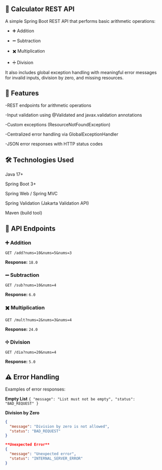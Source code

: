 ## 🧮 Calculator REST API
A simple Spring Boot REST API that performs basic arithmetic operations:

- ➕ Addition

- ➖ Subtraction

- ✖️ Multiplication

- ➗ Division

It also includes global exception handling with meaningful error messages for invalid inputs, division by zero, and missing resources.

## 🚀 Features

-REST endpoints for arithmetic operations

-Input validation using @Validated and javax.validation annotations

-Custom exceptions (ResourceNotFoundException)

-Centralized error handling via GlobalExceptionHandler

-JSON error responses with HTTP status codes

## 🛠️ Technologies Used

Java 17+

Spring Boot 3+

Spring Web / Spring MVC

Spring Validation (Jakarta Validation API)

Maven (build tool)

## 📡 API Endpoints
### ➕ Addition
`GET /add?nums=10&nums=5&nums=3`

**Response:**
`18.0`

### ➖ Subtraction
`GET /sub?nums=10&nums=4`

**Response:**
`6.0`

### ✖️ Multiplication
`GET /mult?nums=2&nums=3&nums=4`

**Response:**
`24.0`

### ➗ Division
`GET /dia?nums=20&nums=4`

**Response:**
`5.0`

## ⚠️ Error Handling

Examples of error responses:

**Empty List**
`{ "message": "List must not be empty",
  "status": "BAD_REQUEST" }`

**Division by Zero**
```json
{
  "message": "Division by zero is not allowed",
  "status": "BAD_REQUEST"
}

**Unexpected Error**
{
  "message": "Unexpected error",
  "status": "INTERNAL_SERVER_ERROR"
}



